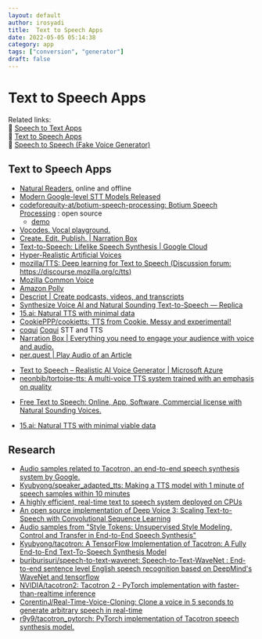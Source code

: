 ```yaml
---
layout: default
author: irosyadi
title:  Text to Speech Apps
date: 2022-05-05 05:14:38
category: app
tags: ["conversion", "generator"]
draft: false
---
```


# Text to Speech Apps

Related links:  
🔗 [Speech to Text Apps](/app/speech-to-text)  
🔗 [Text to Speech Apps](/app/text-to-speech)  
🔗 [Speech to Speech (Fake Voice Generator)](/app/speech-to-speech)  

## Text to Speech Apps
- [Natural Readers](https://www.naturalreaders.com/), online and offline
- [Modern Google-level STT Models Released](https://habr.com/en/post/519562/)
- [codeforequity-at/botium-speech-processing: Botium Speech Processing](https://github.com/codeforequity-at/botium-speech-processing) : open source
    - [demo](https://speech.botiumbox.com/api-docs/)
- [Vocodes. Vocal playground.](https://vo.codes/)
- [Create. Edit. Publish. | Narration Box](https://narrationbox.com/)
- [Text-to-Speech: Lifelike Speech Synthesis  |  Google Cloud](https://cloud.google.com/text-to-speech/)
- [Hyper-Realistic Artificial Voices](https://www.sonantic.io/)
- [mozilla/TTS: Deep learning for Text to Speech (Discussion forum: https://discourse.mozilla.org/c/tts)](https://github.com/mozilla/TTS)
- [Mozilla Common Voice](https://commonvoice.mozilla.org/en)
- [Amazon Polly](https://aws.amazon.com/polly/)
- [Descript | Create podcasts, videos, and transcripts](https://www.descript.com/)
- [Synthesize Voice AI and Natural Sounding Text-to-Speech — Replica](https://replicastudios.com/)
- [15.ai: Natural TTS with minimal data](https://15.ai/)
- [CookiePPP/cookietts: TTS from Cookie. Messy and experimental!](https://github.com/CookiePPP/cookietts)
- [coqui](https://github.com/coqui-ai) [Coqui](https://coqui.ai/) STT and TTS
- [Narration Box | Everything you need to engage your audience with voice and audio.](https://narrationbox.com/)
- [per.quest | Play Audio of an Article](https://per.quest/)
* [Text to Speech – Realistic AI Voice Generator | Microsoft Azure](https://azure.microsoft.com/en-us/services/cognitive-services/text-to-speech/#overview=)
* [neonbjb/tortoise-tts: A multi-voice TTS system trained with an emphasis on quality](https://github.com/neonbjb/tortoise-tts)
- [Free Text to Speech: Online, App, Software, Commercial license with Natural Sounding Voices.](https://www.naturalreaders.com/index.html)
* [15.ai: Natural TTS with minimal viable data](https://15.ai/)

## Research
- [Audio samples related to Tacotron, an end-to-end speech synthesis system by Google.](https://google.github.io/tacotron/)
- [Kyubyong/speaker_adapted_tts: Making a TTS model with 1 minute of speech samples within 10 minutes](https://github.com/Kyubyong/speaker_adapted_tts)
- [A highly efficient, real-time text to speech system deployed on CPUs](https://ai.facebook.com/blog/a-highly-efficient-real-time-text-to-speech-system-deployed-on-cpus/)
- [An open source implementation of Deep Voice 3: Scaling Text-to-Speech with Convolutional Sequence Learning](https://r9y9.github.io/deepvoice3_pytorch/)
- [Audio samples from "Style Tokens: Unsupervised Style Modeling, Control and Transfer in End-to-End Speech Synthesis"](https://google.github.io/tacotron/publications/global_style_tokens/index.html)
- [Kyubyong/tacotron: A TensorFlow Implementation of Tacotron: A Fully End-to-End Text-To-Speech Synthesis Model](https://github.com/Kyubyong/tacotron)
- [buriburisuri/speech-to-text-wavenet: Speech-to-Text-WaveNet : End-to-end sentence level English speech recognition based on DeepMind's WaveNet and tensorflow](https://github.com/buriburisuri/speech-to-text-wavenet)
- [NVIDIA/tacotron2: Tacotron 2 - PyTorch implementation with faster-than-realtime inference](https://github.com/NVIDIA/tacotron2)
- [CorentinJ/Real-Time-Voice-Cloning: Clone a voice in 5 seconds to generate arbitrary speech in real-time](https://github.com/CorentinJ/Real-Time-Voice-Cloning)
- [r9y9/tacotron_pytorch: PyTorch implementation of Tacotron speech synthesis model.](https://github.com/r9y9/tacotron_pytorch)
